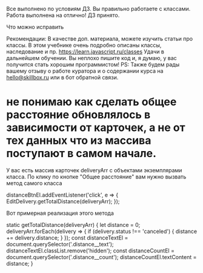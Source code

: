 Все выполнено по условиям ДЗ. Вы правильно работаете с классами. Работа выполнена на отлично!
ДЗ принято.

Что можно исправить


Рекомендации:
В качестве доп. материала, можете изучить статьи про классы. В этом учебнике очень подробно описаны классы, наследование и пр.
https://learn.javascript.ru/classes
Удачи в дальнейшем обучении. Вы неплохо пишите код и, я думаю, у вас получится стать хорошим программистом!
PS: Также будем рады вашему отзыву о работе куратора и о содержании курса на hello@skillbox.ru или в бот обратной связи.

# не понимаю как сделать общее расстояние обновлялось в зависимости от карточек, а не от тех данных что из массива поступают в самом начале.

У вас есть массив карточек deliveryArr с объектами экземплярами класса. По клику по кнопке "Общее расстояние" вам нужно вызвать метод самого класса

distanceBtnEl.addEventListener('click', e => {
EditDelivery.getTotalDistance(deliveryArr);
});


Вот примерная реализация этого метода

static getTotalDistance(deliveryArr) {
    let distance = 0;
    deliveryArr.forEach(delivery => {
        if (delivery.status !== 'canceled') {
            distance += delivery.distance;
        }
    });
    const distanceTextEl = document.querySelector('.distance__text');
    distanceTextEl.classList.remove('hidden');
    const distanceСountEl = document.querySelector('.distance__count');
    distanceСountEl.textContent = distance;
}
